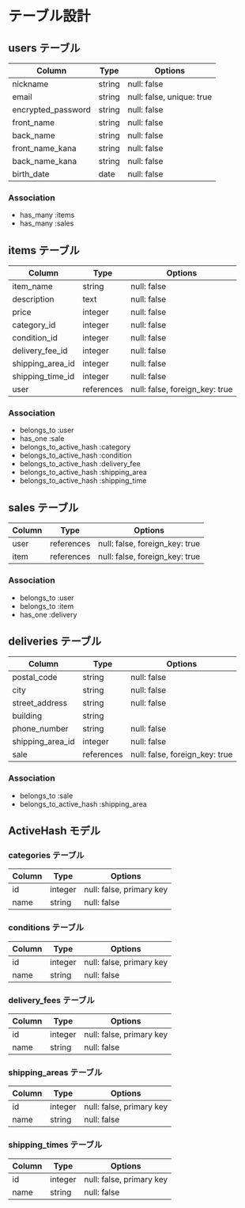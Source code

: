 # テーブル設計

## users テーブル

| Column             | Type     | Options                   |
| ------------------ | -------- | ------------------------- |
| nickname           | string   | null: false               |
| email              | string   | null: false, unique: true |
| encrypted_password | string   | null: false               |
| front_name         | string   | null: false               |
| back_name          | string   | null: false               |
| front_name_kana    | string   | null: false               |
| back_name_kana     | string   | null: false               |
| birth_date         | date     | null: false               |


### Association

- has_many :items
- has_many :sales

## items テーブル

| Column           | Type       | Options                        |
| ---------------- | ---------- | ------------------------------ |
| item_name        | string     | null: false                    |
| description      | text       | null: false                    |
| price            | integer    | null: false                    |
| category_id      | integer    | null: false                    |
| condition_id     | integer    | null: false                    |
| delivery_fee_id  | integer    | null: false                    |
| shipping_area_id | integer    | null: false                    |
| shipping_time_id | integer    | null: false                    |
| user             | references | null: false, foreign_key: true |

### Association

- belongs_to :user
- has_one :sale
- belongs_to_active_hash :category
- belongs_to_active_hash :condition
- belongs_to_active_hash :delivery_fee
- belongs_to_active_hash :shipping_area
- belongs_to_active_hash :shipping_time

## sales テーブル

| Column             | Type       | Options                        |
| ------------------ | ---------- | ------------------------------ |
| user               | references | null: false, foreign_key: true |
| item               | references | null: false, foreign_key: true |

### Association

- belongs_to :user
- belongs_to :item
- has_one :delivery

## deliveries テーブル

| Column           | Type       | Options                        |
| -----------------| ---------- | ------------------------------ |
| postal_code      | string     | null: false                    |
| city             | string     | null: false                    |
| street_address   | string     | null: false                    |
| building         | string     |                                |
| phone_number     | string     | null: false                    |
| shipping_area_id | integer    | null: false                    |
| sale             | references | null: false, foreign_key: true |

### Association

- belongs_to :sale
- belongs_to_active_hash :shipping_area

## ActiveHash モデル

### categories テーブル

| Column      | Type    | Options                   |
| ----------- | ------- | ------------------------- |
| id          | integer | null: false, primary key  |
| name        | string  | null: false               |

### conditions テーブル

| Column      | Type    | Options                   |
| ----------- | ------- | ------------------------- |
| id          | integer | null: false, primary key  |
| name        | string  | null: false               |

### delivery_fees テーブル

| Column      | Type    | Options                   |
| ----------- | ------- | ------------------------- |
| id          | integer | null: false, primary key  |
| name        | string  | null: false               |

### shipping_areas テーブル

| Column      | Type    | Options                   |
| ----------- | ------- | ------------------------- |
| id          | integer | null: false, primary key  |
| name        | string  | null: false               |

### shipping_times テーブル

| Column      | Type    | Options                   |
| ----------- | ------- | ------------------------- |
| id          | integer | null: false, primary key  |
| name        | string  | null: false               |